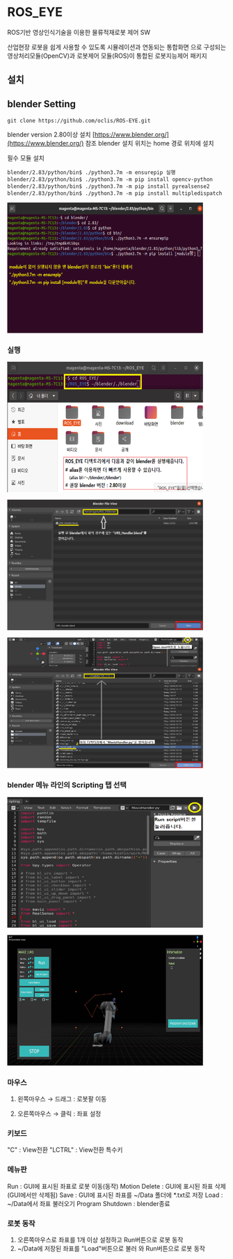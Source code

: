 

 ROS_EYE
=

ROS기반 영상인식기술을 이용한 물류적재로봇 제어 SW

산업현장 로봇을 쉽게 사용할 수 있도록 시뮬레이션과 연동되는 통합화면 으로 구성되는 영상처리모듈(OpenCV)과 로봇제어 모듈(ROS)이 통합된 로봇지능제어 패키지


설치
-

## blender Setting 

	git clone https://github.com/oclis/ROS-EYE.git
	
blender version 2.80이상 설치 [https://www.blender.org/](https://www.blender.org/) 참조
blender 설치 위치는 home 경로 위치에 설치

필수 모듈 설치 

	blender/2.83/python/bin$ ./python3.7m -m ensurepip 실행
	blender/2.83/python/bin$ ./python3.7m -m pip install opencv-python 
	blender/2.83/python/bin$ ./python3.7m -m pip install pyrealsense2 
	blender/2.83/python/bin$ ./python3.7m -m pip install multipledispatch

<img src="/doc/guide5.png" width="450px" height="300px" title="px(픽셀) 크기 설정" alt="ROS_EYE"></img><br/>

### 실행
 
<img src="/doc/guide1.png" width="450px" height="300px" title="px(픽셀) 크기 설정" alt="ROS_EYE"></img><br/>

<img src="/doc/guide2.png" width="450px" height="300px" title="px(픽셀) 크기 설정" alt="ROS_EYE"></img><br/>

<img src="/doc/guide3.png" width="450px" height="300px" title="px(픽셀) 크기 설정" alt="ROS_EYE"></img><br/>

### blender 메뉴 라인의 Scripting 탭 선택

<img src="/doc/guide4.png" width="450px" height="300px" title="px(픽셀) 크기 설정" alt="ROS_EYE"></img><br/>

<img src="/doc/guide6.jpg" width="450px" height="300px" title="px(픽셀) 크기 설정" alt="ROS_EYE"></img><br/>

### 마우스
1. 왼쪽마우스
→ 드래그 : 로봇팔 이동

2. 오른쪽마우스
→ 클릭 : 좌표 설정

### 키보드
"C" : View전환
"LCTRL" : View전환 특수키

### 메뉴판
Run : GUI에 표시된 좌표로 로봇 이동(동작)
Motion Delete : GUI에 표시된 좌표 삭제(GUI에서만 삭제됨)
Save : GUI에 표시된 좌표를 ~/Data 폴더에 *.txt로 저장
Load : ~/Data에서 좌표 불러오기
Program Shutdown : blender종료

### 로봇 동작
1. 오른쪽마우스로 좌표를 1개 이상 설정하고 Run버튼으로 로봇 동작
2. ~/Data에 저장된 좌표를 "Load"버튼으로 불러 와 Run버튼으로 로봇 동작
